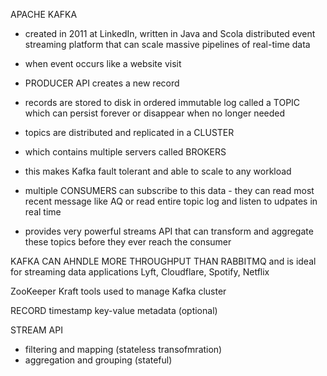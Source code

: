 APACHE KAFKA
- created in 2011 at LinkedIn, written in Java and Scola
distributed event streaming platform that can scale massive pipelines of real-time data

- when event occurs like a website visit
- PRODUCER API creates a new record
- records are stored to disk in ordered immutable log called a TOPIC which can persist forever or disappear when no longer needed
- topics are distributed and replicated in a CLUSTER
- which contains multiple servers called BROKERS
- this makes Kafka fault tolerant and able to scale to any workload
- multiple CONSUMERS can subscribe to this data - they can read most recent message like AQ or read entire topic log and listen to udpates in real time
- provides very powerful streams API that can transform and aggregate these topics before they ever reach the consumer

KAFKA CAN AHNDLE MORE THROUGHPUT THAN RABBITMQ and is ideal for streaming data applications
Lyft, Cloudflare, Spotify, Netflix

ZooKeeper
Kraft
tools used to manage Kafka cluster

RECORD
  timestamp
  key-value
  metadata (optional)

STREAM API
- filtering and mapping (stateless transofmration)
- aggregation and grouping (stateful)